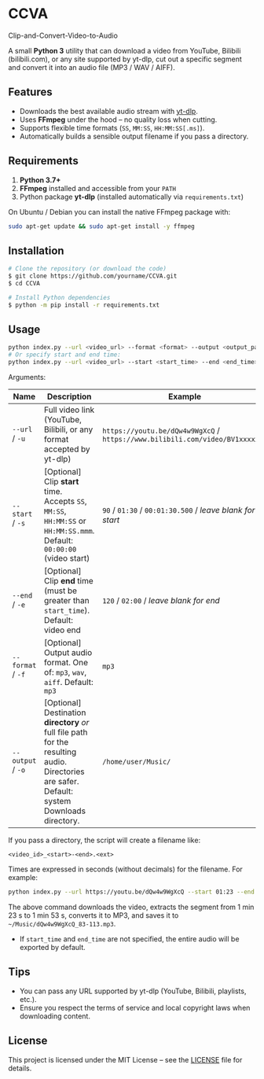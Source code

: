 # CCVA

Clip-and-Convert-Video-to-Audio

A small **Python 3** utility that can download a video from YouTube, Bilibili (bilibili.com), or any site supported by yt-dlp, cut out a specific segment and convert it into an audio file (MP3 / WAV / AIFF).

## Features

* Downloads the best available audio stream with [yt-dlp](https://github.com/yt-dlp/yt-dlp).
* Uses **FFmpeg** under the hood – no quality loss when cutting.
* Supports flexible time formats (`SS`, `MM:SS`, `HH:MM:SS[.ms]`).
* Automatically builds a sensible output filename if you pass a directory.

## Requirements

1. **Python 3.7+**
2. **FFmpeg** installed and accessible from your `PATH`
3. Python package **yt-dlp** (installed automatically via `requirements.txt`)

On Ubuntu / Debian you can install the native FFmpeg package with:

```bash
sudo apt-get update && sudo apt-get install -y ffmpeg
```

## Installation

```bash
# Clone the repository (or download the code)
$ git clone https://github.com/yourname/CCVA.git
$ cd CCVA

# Install Python dependencies
$ python -m pip install -r requirements.txt
```

## Usage

```bash
python index.py --url <video_url> --format <format> --output <output_path>
# Or specify start and end time:
python index.py --url <video_url> --start <start_time> --end <end_time> --format <format> --output <output_path>
```

Arguments:

| Name          | Description                                                                                   | Example                         |
| ------------- | --------------------------------------------------------------------------------------------- | -------------------------------- |
| `--url` / `-u` | Full video link (YouTube, Bilibili, or any format accepted by yt-dlp) | `https://youtu.be/dQw4w9WgXcQ` / `https://www.bilibili.com/video/BV1xxxxxxx` |
| `--start` / `-s`  | [Optional] Clip **start** time. Accepts `SS`, `MM:SS`, `HH:MM:SS` or `HH:MM:SS.mmm`. Default: `00:00:00` (video start) | `90` / `01:30` / `00:01:30.500` / *leave blank for start* |
| `--end` / `-e`    | [Optional] Clip **end** time (must be greater than `start_time`). Default: video end | `120` / `02:00` / *leave blank for end* |
| `--format` / `-f`      | [Optional] Output audio format. One of: `mp3`, `wav`, `aiff`. Default: `mp3`                                             | `mp3`                           |
| `--output` / `-o` | [Optional] Destination **directory** _or_ full file path for the resulting audio. Directories are safer. Default: system Downloads directory. | `/home/user/Music/`             |

If you pass a directory, the script will create a filename like:

```
<video_id>_<start>-<end>.<ext>
```

Times are expressed in seconds (without decimals) for the filename. For example:

```bash
python index.py --url https://youtu.be/dQw4w9WgXcQ --start 01:23 --end 01:53 --format mp3 --output ~/Music/
```

The above command downloads the video, extracts the segment from 1 min 23 s to 1 min 53 s, converts it to MP3, and saves it to `~/Music/dQw4w9WgXcQ_83-113.mp3`.

* If `start_time` and `end_time` are not specified, the entire audio will be exported by default.

## Tips

* You can pass any URL supported by yt-dlp (YouTube, Bilibili, playlists, etc.).
* Ensure you respect the terms of service and local copyright laws when downloading content.

## License

This project is licensed under the MIT License – see the [LICENSE](LICENSE) file for details.
